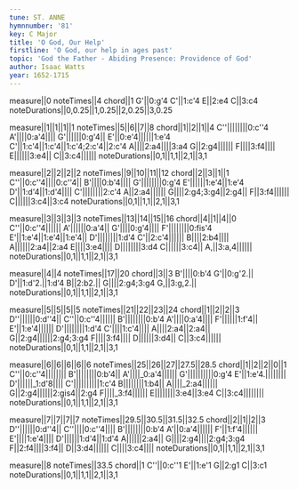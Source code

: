 ```yaml
---
tune: ST. ANNE
hymnnumber: '81'
key: C Major
title: 'O God, Our Help'
firstline: 'O God, our help in ages past'
topic: 'God the Father - Abiding Presence: Providence of God'
author: Isaac Watts
year: 1652-1715
---
```

measure||0
noteTimes||4
chord||1
G'||0:g'4
C'||1:c'4
E||2:e4
C||3:c4
noteDurations||0,0.25||1,0.25||2,0.25||3,0.25

measure||1||1||1||1
noteTimes||5||6||7||8
chord||1||2||1||4
C''||||||||0:c''4
A'||||0:a'4||||
G'||||||0:g'4||
E'||0:e'4||||||1:e'4
C'||1:c'4||1:c'4||1:c'4;2:c'4||2:c'4
A||||2:a4||||3:a4
G||2:g4||||||
F||||3:f4||||
E||||||3:e4||
C||3:c4||||||
noteDurations||0,1||1,1||2,1||3,1

measure||2||2||2||2
noteTimes||9||10||11||12
chord||2||3||1||1
C''||0:c''4||||0:c''4||
B'||||0:b'4||||
G'||||||||0:g'4
E'||||||1:e'4||1:e'4
D'||1:d'4||1:d'4||||
C'||||||||2:c'4
A||2:a4||||||
G||||2:g4;3:g4||2:g4||
F||3:f4||||||
C||||||3:c4||3:c4
noteDurations||0,1||1,1||2,1||3,1

measure||3||3||3||3
noteTimes||13||14||15||16
chord||4||1||4||0
C''||0:c''4||||||
A'||||||0:a'4||
G'||||0:g'4||||
F'||||||||0:fis'4
E'||1:e'4||1:e'4||1:e'4||
D'||||||||1:d'4
C'||2:c'4||||||
B||||2:b4||||
A||||||2:a4||2:a4
E||||3:e4||||
D||||||||3:d4
C||||||3:c4||
A,||3:a,4||||||
noteDurations||0,1||1,1||2,1||3,1

measure||4||4
noteTimes||17||20
chord||3||3
B'||||0:b'4
G'||0:g'2.||
D'||1:d'2.||1:d'4
B||2:b2.||
G||||2:g4;3:g4
G,||3:g,2.||
noteDurations||0,1||1,1||2,1||3,1

measure||5||5||5||5
noteTimes||21||22||23||24
chord||1||2||2||3
D''||||||0:d''4||
C''||0:c''4||||||
B'||||||||0:b'4
A'||||0:a'4||||
F'||||||1:f'4||
E'||1:e'4||||||
D'||||||||1:d'4
C'||||1:c'4||||
A||||2:a4||2:a4||
G||2:g4||||||2:g4;3:g4
F||||3:f4||||
D||||||3:d4||
C||3:c4||||||
noteDurations||0,1||1,1||2,1||3,1

measure||6||6||6||6||6
noteTimes||25||26||27||27.5||28.5
chord||1||2||2||0||1
C''||0:c''4||||||||
B'||||||||0:b'4||
A'||||_0:a'4||||||
G'||||||||||0:g'4
E'||1:e'4.||||||||
D'||||||_1:d'8||||
C'||||||||||1:c'4
B||||||||1:b4||
A||||_2:a4||||||
G||2:g4||||||2:gis4||2:g4
F||||_3:f4||||||
E||||||||3:e4||3:e4
C||3:c4||||||||
noteDurations||0,1||1,1||2,1||3,1

measure||7||7||7||7
noteTimes||29.5||30.5||31.5||32.5
chord||2||1||2||3
D''||||||0:d''4||
C''||||0:c''4||||
B'||||||||0:b'4
A'||0:a'4||||||
F'||1:f'4||||||
E'||||1:e'4||||
D'||||||1:d'4||1:d'4
A||||||2:a4||
G||||2:g4||||2:g4;3:g4
F||2:f4||||3:f4||
D||3:d4||||||
C||||3:c4||||
noteDurations||0,1||1,1||2,1||3,1

measure||8
noteTimes||33.5
chord||1
C''||0:c''1
E'||1:e'1
G||2:g1
C||3:c1
noteDurations||0,1||1,1||2,1||3,1

